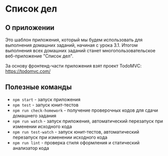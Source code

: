 # Список дел

## О приложении

Это шаблон приложения, который мы будем использовать для выполнения домашних заданий, начиная с урока 3.1.
Итогом выполнения всех домашних заданий станет многопользовательское веб-приложение "Список дел".

За основу фронтенд-части приложения взят проект TodoMVC: https://todomvc.com/

## Полезные команды

* `npm start` - запуск приложения
* `npm test` - запуск юнит-тестов
* `npm run check-homework` - получение проверочных кодов для сдачи домашнего задания
* `npm run watch` - запуск приложения, автоматический перезапуск при изменении исходного кода
* `npm run test-watch` - запуск юнит-тестов, автоматический перезапуск при изменении исходного кода
* `npm run lint` - проверка стиля оформления и статический анализатор кода
